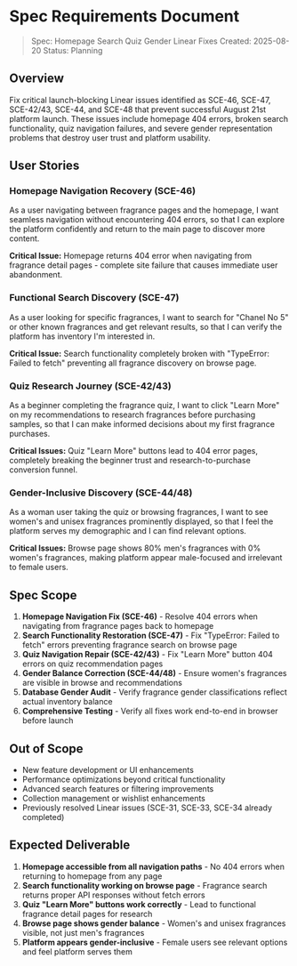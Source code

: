 # Spec Requirements Document

> Spec: Homepage Search Quiz Gender Linear Fixes
> Created: 2025-08-20
> Status: Planning

## Overview

Fix critical launch-blocking Linear issues identified as SCE-46, SCE-47, SCE-42/43, SCE-44, and SCE-48 that prevent successful August 21st platform launch. These issues include homepage 404 errors, broken search functionality, quiz navigation failures, and severe gender representation problems that destroy user trust and platform usability.

## User Stories

### Homepage Navigation Recovery (SCE-46)
As a user navigating between fragrance pages and the homepage, I want seamless navigation without encountering 404 errors, so that I can explore the platform confidently and return to the main page to discover more content.

**Critical Issue:** Homepage returns 404 error when navigating from fragrance detail pages - complete site failure that causes immediate user abandonment.

### Functional Search Discovery (SCE-47)
As a user looking for specific fragrances, I want to search for "Chanel No 5" or other known fragrances and get relevant results, so that I can verify the platform has inventory I'm interested in.

**Critical Issue:** Search functionality completely broken with "TypeError: Failed to fetch" preventing all fragrance discovery on browse page.

### Quiz Research Journey (SCE-42/43)
As a beginner completing the fragrance quiz, I want to click "Learn More" on my recommendations to research fragrances before purchasing samples, so that I can make informed decisions about my first fragrance purchases.

**Critical Issues:** Quiz "Learn More" buttons lead to 404 error pages, completely breaking the beginner trust and research-to-purchase conversion funnel.

### Gender-Inclusive Discovery (SCE-44/48)
As a woman user taking the quiz or browsing fragrances, I want to see women's and unisex fragrances prominently displayed, so that I feel the platform serves my demographic and I can find relevant options.

**Critical Issues:** Browse page shows 80% men's fragrances with 0% women's fragrances, making platform appear male-focused and irrelevant to female users.

## Spec Scope

1. **Homepage Navigation Fix (SCE-46)** - Resolve 404 errors when navigating from fragrance pages back to homepage
2. **Search Functionality Restoration (SCE-47)** - Fix "TypeError: Failed to fetch" errors preventing fragrance search on browse page
3. **Quiz Navigation Repair (SCE-42/43)** - Fix "Learn More" button 404 errors on quiz recommendation pages  
4. **Gender Balance Correction (SCE-44/48)** - Ensure women's fragrances are visible in browse and recommendations
5. **Database Gender Audit** - Verify fragrance gender classifications reflect actual inventory balance
6. **Comprehensive Testing** - Verify all fixes work end-to-end in browser before launch

## Out of Scope

- New feature development or UI enhancements
- Performance optimizations beyond critical functionality  
- Advanced search features or filtering improvements
- Collection management or wishlist enhancements
- Previously resolved Linear issues (SCE-31, SCE-33, SCE-34 already completed)

## Expected Deliverable

1. **Homepage accessible from all navigation paths** - No 404 errors when returning to homepage from any page
2. **Search functionality working on browse page** - Fragrance search returns proper API responses without fetch errors
3. **Quiz "Learn More" buttons work correctly** - Lead to functional fragrance detail pages for research
4. **Browse page shows gender balance** - Women's and unisex fragrances visible, not just men's fragrances
5. **Platform appears gender-inclusive** - Female users see relevant options and feel platform serves them